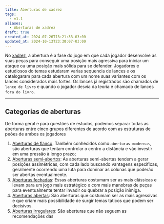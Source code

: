 ```yaml
---
title: Aberturas de xadrez
tags:
  - v1.1
aliases:
  - Aberturas de xadrez
draft: true
created_at: 2024-07-26T13:21:33-03:00
updated_at: 2024-10-13T23:30:07-03:00
---
```


No [xadrez](../../08/06/Xadrez.md), a abertura é a fase do jogo em que cada jogador desenvolve as suas peças para conseguir uma posição mais agressiva para iniciar um ataque ou uma posição mais sólida para se defender. Jogadores e estudiosos do temas estudaram varias sequencia de lances e os catalogaram para cada abertura com um nome suas variantes com os lances considerados mais fortes. Os lances já registrados são chamados de `lance de livro` e quando o jogador desvia da teoria é chamado de lances `fora do livro`.

---
## Categorias de aberturas

De forma geral e para questões de estudos, podemos separar todas as aberturas entre cinco grupos diferentes de acordo com as estruturas de peões de ambos os jogadores

1. [Aberturas de flanco](Xadrez_Aberturas_de_flanco.md): Também conhecidos como `aberturas modernas`, são aberturas que tentam controlar o centro a distância e vão investir em uma pressão à longo prazo; 
2. [Aberturas semi-abertos](../../10/13/Xadrez_Aberturas_semi_abertos.md): As aberturas semi-abertas tendem a gerar posições assimétricas, com cada lado buscando vantagens específicas, geralmente ocorrendo uma luta para dominar as colunas que poderão ser abertas eventualmente.
3. [Aberturas fechadas](../07/Aberturas_fechadas.md): Essas aberturas costumam ser as mais clássicas e levam para um jogo mais estratégico e com mais manobras de peças para eventualmente tentar invadir ou quebrar a posição inimiga.
4. [Aberturas abertas](../07/Xadrez_Aberturas_abertas.md): São aberturas que costumam ser as mais agressivas e que criam mais possibilidade de surgir temas táticos que podem ser decisivos.
5. [Aberturas irregulares](Xadrez_Aberturas_irregulares.md): São aberturas que não seguem as recomendações das 